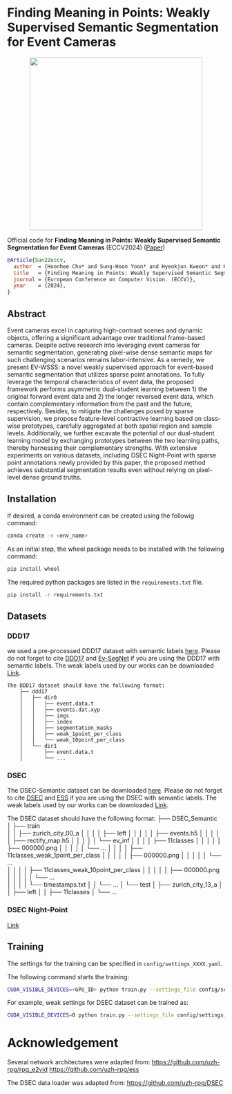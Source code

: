 # Finding Meaning in Points: Weakly Supervised Semantic Segmentation for Event Cameras
<p align="center">
 <img src="resources/teaser.png" width="400"/>
</p>

Official code for **Finding Meaning in Points: Weakly Supervised Semantic Segmentation for Event Cameras** (ECCV2024)
([Paper](https://arxiv.org/pdf/2407.11216v1))


```bibtex
@Article{Sun22eccv,
  author  = {Hoonhee Cho* and Sung-Hoon Yoon* and Hyeokjun Kweon* and Kuk-Jin Yoon},
  title   = {Finding Meaning in Points: Weakly Supervised Semantic Segmentation for Event Cameras},
  journal = {European Conference on Computer Vision. (ECCV)},
  year    = {2024},
}
```


## Abstract
Event cameras excel in capturing high-contrast scenes and dynamic objects, offering a significant advantage over traditional frame-based cameras. Despite active research into leveraging event cameras for semantic segmentation, generating pixel-wise dense semantic maps for such challenging scenarios remains labor-intensive. As a remedy, we present EV-WSSS: a novel weakly supervised approach for event-based semantic segmentation that utilizes sparse point annotations. To fully leverage the temporal characteristics of event data, the proposed framework performs asymmetric dual-student learning between 1) the original forward event data and 2) the longer reversed event data, which contain complementary information from the past and the future, respectively. Besides, to mitigate the challenges posed by sparse supervision, we propose feature-level contrastive learning based on class-wise prototypes, carefully aggregated at both spatial region and sample levels. Additionally, we further excavate the potential of our dual-student learning model by exchanging prototypes between the two learning paths, thereby harnessing their complementary strengths. With extensive experiments on various datasets, including DSEC Night-Point with sparse point annotations newly provided by this paper, the proposed method achieves substantial segmentation results even without relying on pixel-level dense ground truths.

## Installation

If desired, a conda environment can be created using the followig command:
```bash
conda create -n <env_name>
```
As an initial step, the wheel package needs to be installed with the following command:
```bash
pip install wheel
```
The required python packages are listed in the `requirements.txt` file.
```bash
pip install -r requirements.txt
```

## Datasets
### DDD17
we used a pre-processed DDD17 dataset with semantic labels [here](https://download.ifi.uzh.ch/rpg/ESS/ddd17_seg.tar.gz). Please do not forget to cite [DDD17](https://sensors.ini.uzh.ch/news_page/DDD17.html) and [Ev-SegNet](https://github.com/Shathe/Ev-SegNet) if you are using the DDD17 with semantic labels.
The weak labels used by our works can be downloaded [Link](https://drive.google.com/drive/folders/1xP-5F4Q5I6Vgi6ITeKHkzDXRtn-5Nkn0?usp=drive_link).

```
The DDD17 dataset should have the following format:
    ├── ddd17                 
    │   ├── dir0               
    │   │   ├── event.data.t
    │   │   ├── events.dat.xyp
    │   │   ├── imgs
    │   │   ├── index
    │   │   ├── segmentation_masks
    │   │   ├── weak_1point_per_class
    │   │   └── weak_10point_per_class
    │   └── dir1
    │       ├── event.data.t
    │       └── ... 
```

### DSEC
The DSEC-Semantic dataset can be downloaded [here](https://dsec.ifi.uzh.ch/dsec-semantic/). Please do not forget to cite [DSEC](https://github.com/uzh-rpg/DSEC) and [ESS](https://github.com/uzh-rpg/ess) if you are using the DSEC with semantic labels.
The weak labels used by our works can be downloaded [Link](https://drive.google.com/drive/folders/1VuO1RSvN8bpGli0vSGoET_Md0kWW-fdO?usp=drive_link).


The DSEC dataset should have the following format:
    ├── DSEC_Semantic                 
    │   ├── train               
    │   │   ├── zurich_city_00_a
    │   │   │   │   ├── left
    │   │   │   │   │ ├── events.h5
    │   │   │   │   │ ├── rectify_map.h5
    │   │   │   │   │ └── ev_inf
    │   │   │   │   ├── 11classes
    │   │   │   │   │     ├── 000000.png
    │   │   │   │   │     └── ...
    │   │   │   │   ├── 11classes_weak_1point_per_class
    │   │   │   │   │     ├── 000000.png
    │   │   │   │   │     └── ...    
    │   │   │   │   ├── 11classes_weak_10point_per_class
    │   │   │   │   │     ├── 000000.png
    │   │   │   │   │     └── ...    
    │   │   │   │   └── timestamps.txt
    │   │   └── ...
    │   └── test
    │       ├── zurich_city_13_a
    │       │        ├── left
    │       │        ├── 11classes
    │       └── ... 


### DSEC Night-Point
[Link](https://drive.google.com/drive/folders/1pZujDG-LYpwwJT3zAgmUepwP-_tFhjA-?usp=drive_link)


## Training
The settings for the training can be specified in `config/settings_XXXX.yaml`.

The following command starts the training:
```bash
CUDA_VISIBLE_DEVICES=<GPU_ID> python train.py --settings_file config/settings_XXXX.yaml
```

For example, weak settings for DSEC dataset can be trained as:
```bash
CUDA_VISIBLE_DEVICES=0 python train.py --settings_file config/settings_DSEC.yaml
```




# Acknowledgement
Several network architectures were adapted from:
https://github.com/uzh-rpg/rpg_e2vid
https://github.com/uzh-rpg/ess


The DSEC data loader was adapted from:
https://github.com/uzh-rpg/DSEC

